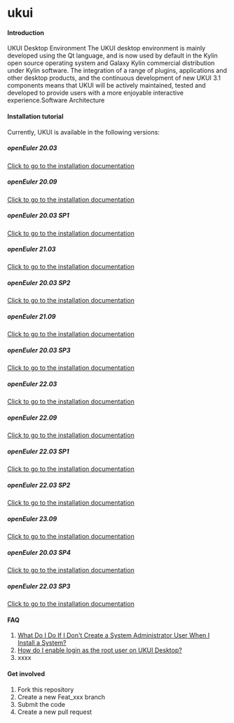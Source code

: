 # ukui

#### Introduction

UKUI Desktop Environment The UKUI desktop environment is mainly developed  using the Qt language, and is now used by default in the Kylin open  source operating system and Galaxy Kylin commercial distribution under  Kylin software. The integration of a range of plugins, applications and  other desktop products, and the continuous development of new UKUI 3.1  components means that UKUI will be actively maintained, tested and  developed to provide users with a more enjoyable interactive experience.Software Architecture

#### Installation tutorial

Currently, UKUI is available in the following versions: 

##### openEuler 20.03

[Click to go to the installation documentation](./openEuler_UKUI_offline_install_cn.md)

##### openEuler 20.09

[Click to go to the installation documentation](https://gitee.com/openeuler/docs/blob/stable2-20.09/docs/zh/docs/Installation/%E5%AE%89%E8%A3%85UKUI.md)

##### openEuler 20.03 SP1

[Click to go to the installation documentation](https://gitee.com/openeuler/docs/blob/stable2-20.03_LTS_SP1/docs/zh/docs/desktop/%E5%AE%89%E8%A3%85UKUI.md)

##### openEuler 21.03

[Click to go to the installation documentation](https://gitee.com/openeuler/docs/blob/stable2-21.03/docs/zh/docs/desktop/%E5%AE%89%E8%A3%85UKUI.md)

##### openEuler 20.03 SP2

[Click to go to the installation documentation](https://gitee.com/openeuler/docs/blob/stable2-20.03_LTS_SP2/docs/zh/docs/desktop/%E5%AE%89%E8%A3%85UKUI.md)

##### openEuler 21.09

[Click to go to the installation documentation](https://gitee.com/openeuler/docs/blob/stable2-21.09/docs/zh/docs/desktop/%E5%AE%89%E8%A3%85UKUI.md)

##### openEuler 20.03 SP3

[Click to go to the installation documentation](https://gitee.com/openeuler/docs/blob/stable2-20.03_LTS_SP3/docs/zh/docs/desktop/%E5%AE%89%E8%A3%85UKUI.md)

##### openEuler 22.03

[Click to go to the installation documentation](https://gitee.com/openeuler/docs/blob/stable2-22.03_LTS/docs/zh/docs/desktop/%E5%AE%89%E8%A3%85UKUI.md)

##### openEuler 22.09

[Click to go to the installation documentation](https://gitee.com/openeuler/docs/blob/stable2-22.09/docs/zh/docs/desktop/%E5%AE%89%E8%A3%85UKUI.md)

##### openEuler 22.03 SP1

[Click to go to the installation documentation](https://gitee.com/openeuler/docs/blob/stable2-22.03_LTS_SP1/docs/zh/docs/desktop/%E5%AE%89%E8%A3%85UKUI.md)

##### openEuler 22.03 SP2

[Click to go to the installation documentation](https://gitee.com/openeuler/docs/blob/stable2-22.03_LTS_SP2/docs/zh/docs/desktop/%E5%AE%89%E8%A3%85UKUI.md)

##### openEuler 23.09

[Click to go to the installation documentation](https://gitee.com/openeuler/docs/blob/stable2-23.09/docs/zh/docs/desktop/%E5%AE%89%E8%A3%85UKUI.md)

##### openEuler 20.03 SP4

[Click to go to the installation documentation](https://gitee.com/openeuler/docs/blob/stable2-20.03_LTS_SP4/docs/zh/docs/desktop/%E5%AE%89%E8%A3%85UKUI.md)

##### openEuler 22.03 SP3

[Click to go to the installation documentation](https://gitee.com/openeuler/docs/blob/stable2-22.03_LTS_SP3/docs/zh/docs/desktop/%E5%AE%89%E8%A3%85UKUI.md)

#### FAQ

1. [What Do I Do If I Don't Create a System Administrator User When I Install a System?](https://gitee.com/openeuler/ukui/issues/I5Q8K9?from=project-issue)
2. [How do I enable login as the root user on UKUI Desktop?](https://gitee.com/openeuler/ukui/issues/I5Q8KE?from=project-issue)
3. xxxx

#### Get involved

1. Fork this repository 
2. Create a new Feat_xxx branch 
3. Submit the code 
4. Create a new pull request 

